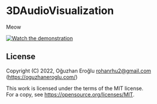 # 3DAudioVisualization

Meow

[![Watch the demonstration](https://img.youtube.com/vi/XcBTq9xv1Hs/default.jpg)](https://youtu.be/XcBTq9xv1Hs)

## License

Copyright (C) 2022, Oğuzhan Eroğlu <rohanrhu2@gmail.com> (https://oguzhaneroglu.com/)

This work is licensed under the terms of the MIT license.  
For a copy, see <https://opensource.org/licenses/MIT>.